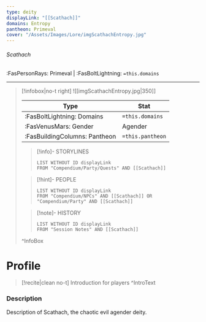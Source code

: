 ```yaml
---
type: deity
displayLink: "[[Scathach]]"
domains: Entropy
pantheon: Primeval
cover: "/Assets/Images/Lore/imgScathachEntropy.jpg"
---
```


###### Scathach
<span class="sub2">:FasPersonRays: Primeval | :FasBoltLightning: `=this.domains` </span>
___

> [!infobox|no-t right]
> ![[imgScathachEntropy.jpg|350]]
>
> | Type | Stat |
> | ---- | ---- |
> | :FasBoltLightning: Domains | `=this.domains` |
> | :FasVenusMars: Gender | Agender |
> | :FasBuildingColumns: Pantheon | `=this.pantheon` |
>
>> [!info]- STORYLINES
>>```dataview
>>LIST WITHOUT ID displayLink
>>FROM "Compendium/Party/Quests" AND [[Scathach]]
>
>> [!hint]-  PEOPLE
>>```dataview
>>LIST WITHOUT ID displayLink
>>FROM "Compendium/NPCs" AND [[Scathach]] OR "Compendium/Party" AND [[Scathach]] 
>
>>[!note]- HISTORY
>>```dataview
>>LIST WITHOUT ID displayLink
>>FROM "Session Notes" AND [[Scathach]]
>
>^InfoBox

# Profile

> [!recite|clean no-t]
>	Introduction for players
>^IntroText

### Description
Description of Scathach, the chaotic evil agender deity.
